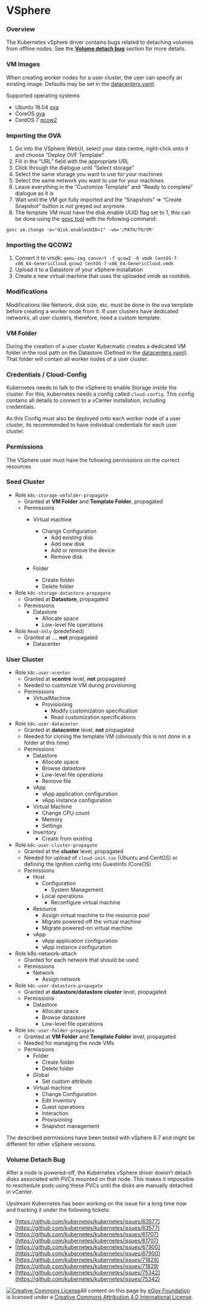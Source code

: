 # VSphere

### Overview <a id="vsphere"></a>

The Kubernetes vSphere driver contains bugs related to detaching volumes from offline nodes. See the [**Volume detach bug**](vsphere.md#volume-detach-bug) section for more details.

### VM Images

When creating worker nodes for a user cluster, the user can specify an existing image. Defaults may be set in the [datacenters.yaml](https://docs.kubermatic.io/installation/install_kubermatic/#defining-the-datacenters).

Supported operating systems

* Ubuntu 18.04 [ova](https://cloud-images.ubuntu.com/releases/18.04/release/ubuntu-18.04-server-cloudimg-amd64.ova)
* CoreOS [ova](https://stable.release.core-os.net/amd64-usr/current/coreos_production_vmware_ova.ova)
* CentOS 7 [qcow2](https://cloud.centos.org/centos/7/images/CentOS-7-x86_64-GenericCloud.qcow2)

### **Importing the OVA**

1. Go into the VSphere WebUI, select your data centre, right-click onto it and choose “Deploy OVF Template”
2. Fill in the “URL” field with the appropriate URL
3. Click through the dialogue until “Select storage”
4. Select the same storage you want to use for your machines
5. Select the same network you want to use for your machines
6. Leave everything in the “Customize Template” and “Ready to complete” dialogue as it is
7. Wait until the VM got fully imported and the “Snapshots” =&gt; “Create Snapshot” button is not greyed out anymore.
8. The template VM must have the disk.enable UUID flag set to 1, this can be done using the [govc tool](https://github.com/vmware/govmomi/tree/master/govc) with the following command:

```text
govc vm.change -e="disk.enableUUID=1" -vm='/PATH/TO/VM'
```

### **Importing the QCOW2**

1. Convert it to vmdk: `qemu-img convert -f qcow2 -O vmdk CentOS-7-x86_64-GenericCloud.qcow2 CentOS-7-x86_64-GenericCloud.vmdk`
2. Upload it to a Datastore of your vSphere installation
3. Create a new virtual machine that uses the uploaded vmdk as rootdisk.

### **Modifications**

Modifications like Network, disk size, etc. must be done in the ova template before creating a worker node from it. If user clusters have dedicated networks, all user clusters, therefore, need a custom template.

### VM Folder

During the creation of a user cluster Kubermatic creates a dedicated VM folder in the root path on the Datastore \(Defined in the [datacenters.yaml](https://docs.kubermatic.io/installation/install_kubermatic/#defining-the-datacenters)\). That folder will contain all worker nodes of a user cluster.

### Credentials / Cloud-Config

Kubernetes needs to talk to the vSphere to enable Storage inside the cluster. For this, kubernetes needs a config called `cloud-config`. This config contains all details to connect to a vCenter installation, including credentials.

As this Config must also be deployed onto each worker node of a user cluster, its recommended to have individual credentials for each user cluster.

### Permissions

The VSphere user must have the following permissions on the correct resources

### **Seed Cluster**

* Role `k8c-storage-vmfolder-propagate`
  * Granted at **VM Folder** and **Template Folder**, propagated
  * Permissions
    * Virtual machine
      * Change Configuration
        * Add existing disk
        * Add new disk
        * Add or remove the device
        * Remove disk
    * Folder

      * Create folder
      * Delete folder
* Role `k8c-storage-datastore-propagate`
  * Granted at **Datastore**, propagated
  * Permissions
    * Datastore
      * Allocate space
      * Low-level file operations
* Role `Read-only` \(predefined\)
  * Granted at …, **not** propagated
    * Datacenter

### **User Cluster**

* Role `k8c-user-vcenter`
  * Granted at **vcentre** level, **not** propagated
  * Needed to customize VM during provisioning
  * Permissions
    * VirtualMachine
      * Provisioning
        * Modify customization specification
        * Read customization specifications
* Role `k8c-user-datacenter`
  * Granted at **datacentre** level, **not** propagated
  * Needed for cloning the template VM \(obviously this is not done in a folder at this time\)
  * Permissions
    * Datastore
      * Allocate space
      * Browse datastore
      * Low-level file operations
      * Remove file
    * vApp
      * vApp application configuration
      * vApp instance configuration
    * Virtual Machine
      * Change CPU count
      * Memory
      * Settings
    * Inventory
      * Create from existing
* Role `k8c-user-cluster-propagate`
  * Granted at the **cluster** level, propagated
  * Needed for upload of `cloud-init.iso` \(Ubuntu and CentOS\) or defining the Ignition config into Guestinfo \(CoreOS\)
  * Permissions
    * Host
      * Configuration
        * System Management
      * Local operations
        * Reconfigure virtual machine
    * Resource
      * Assign virtual machine to the resource pool
      * Migrate powered off the virtual machine
      * Migrate powered-on virtual machine
    * vApp
      * vApp application configuration
      * vApp instance configuration
* Role k8s-network-attach
  * Granted for each network that should be used
  * Permissions
    * Network
      * Assign network
* Role `k8c-user-datastore-propagate`
  * Granted at **datastore/datastore cluster** level, propagated
  * Permissions
    * Datastore
      * Allocate space
      * Browse datastore
      * Low-level file operations
* Role `k8c-user-folder-propagate`
  * Granted at **VM Folder** and **Template Folder** level, propagated
  * Needed for managing the node VMs
  * Permissions
    * Folder
      * Create folder
      * Delete folder
    * Global
      * Set custom attribute
    * Virtual machine
      * Change Configuration
      * Edit Inventory
      * Guest operations
      * Interaction
      * Provisioning
      * Snapshot management

The described permissions have been tested with vSphere 6.7 and might be different for other vSphere versions.

### **Volume Detach Bug**

After a node is powered-off, the Kubernetes vSphere driver doesn’t detach disks associated with PVCs mounted on that node. This makes it impossible to reschedule pods using these PVCs until the disks are manually detached in vCenter.

Upstream Kubernetes has been working on the issue for a long time now and tracking it under the following tickets:

* [https://github.com/kubernetes/kubernetes/issues/63577](https://github.com/kubernetes/kubernetes/issues/63577)
* [https://github.com/kubernetes/kubernetes/issues/61707](https://github.com/kubernetes/kubernetes/issues/61707)
* [https://github.com/kubernetes/kubernetes/issues/67900](https://github.com/kubernetes/kubernetes/issues/67900)
* [https://github.com/kubernetes/kubernetes/issues/71829](https://github.com/kubernetes/kubernetes/issues/71829)
* [https://github.com/kubernetes/kubernetes/issues/75342](https://github.com/kubernetes/kubernetes/issues/75342)



 [![Creative Commons License](https://i.creativecommons.org/l/by/4.0/80x15.png)​](http://creativecommons.org/licenses/by/4.0/)All content on this page by [eGov Foundation](https://egov.org.in/) is licensed under a [Creative Commons Attribution 4.0 International License](http://creativecommons.org/licenses/by/4.0/).

